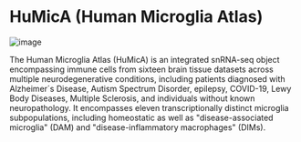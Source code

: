 # HuMicA (Human Microglia Atlas)
![image](https://github.com/RicardoMartins-Ferreira/HuMicA/assets/77279874/dc89023b-0a30-4e18-a85a-7335710c09a4)

The Human Microglia Atlas (HuMicA) is an integrated snRNA-seq object encompassing immune cells from sixteen brain tissue datasets across multiple neurodegenerative conditions, including patients diagnosed with Alzheimer´s Disease, Autism Spectrum Disorder, epilepsy, COVID-19, Lewy Body Diseases, Multiple Sclerosis, and individuals without known neuropathology. It encompasses eleven transcriptionally distinct microglia subpopulations, including homeostatic as well as "disease-associated microglia" (DAM) and "disease-inflammatory macrophages" (DIMs). 
